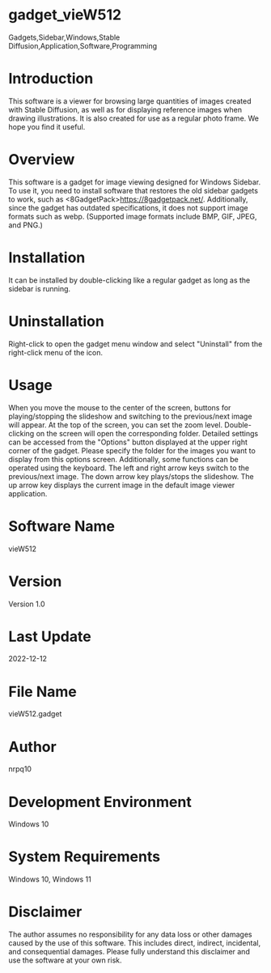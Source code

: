 # gadget_vieW512
Gadgets,Sidebar,Windows,Stable Diffusion,Application,Software,Programming

# Introduction
This software is a viewer for browsing large quantities of images created with Stable Diffusion, as well as for displaying reference images when drawing illustrations. It is also created for use as a regular photo frame. We hope you find it useful.

# Overview
This software is a gadget for image viewing designed for Windows Sidebar. To use it, you need to install software that restores the old sidebar gadgets to work, such as <8GadgetPack>https://8gadgetpack.net/. Additionally, since the gadget has outdated specifications, it does not support image formats such as webp. (Supported image formats include BMP, GIF, JPEG, and PNG.)

# Installation
It can be installed by double-clicking like a regular gadget as long as the sidebar is running.

# Uninstallation
Right-click to open the gadget menu window and select "Uninstall" from the right-click menu of the icon.

# Usage
When you move the mouse to the center of the screen, buttons for playing/stopping the slideshow and switching to the previous/next image will appear. At the top of the screen, you can set the zoom level. Double-clicking on the screen will open the corresponding folder. Detailed settings can be accessed from the "Options" button displayed at the upper right corner of the gadget. Please specify the folder for the images you want to display from this options screen. Additionally, some functions can be operated using the keyboard. The left and right arrow keys switch to the previous/next image. The down arrow key plays/stops the slideshow. The up arrow key displays the current image in the default image viewer application.

# Software Name
vieW512

# Version
Version 1.0

# Last Update
2022-12-12

# File Name
vieW512.gadget

# Author
nrpq10

# Development Environment
Windows 10

# System Requirements
Windows 10, Windows 11

# Disclaimer
The author assumes no responsibility for any data loss or other damages caused by the use of this software. This includes direct, indirect, incidental, and consequential damages. Please fully understand this disclaimer and use the software at your own risk.
